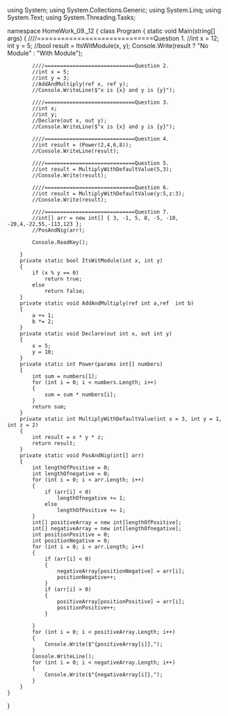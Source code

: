 using System;
using System.Collections.Generic;
using System.Linq;
using System.Text;
using System.Threading.Tasks;

namespace HomeWork_09._12
{
    class Program
    {
        static void Main(string[] args)
        {
            ////=============================Question 1.
            //int x = 12; int y = 5;
            //bool result = ItsWitModule(x, y); Console.Write(result ? "No Module" : "With Module");

            ////=============================Question 2.
            //int x = 5;
            //int y = 3;
            //AddAndMultiply(ref x, ref y);
            //Console.WriteLine($"x is {x} and y is {y}");

            ////=============================Question 3.
            //int x;
            //int y;
            //Declare(out x, out y);
            //Console.WriteLine($"x is {x} and y is {y}");

            ////=============================Question 4.
            //int result = (Power(2,4,6,8));
            //Console.WriteLine(result);

            ////=============================Question 5.
            //int result = MultiplyWithDefaultValue(5,3);
            //Console.Write(result);

            ////=============================Question 6.
            //int result = MultiplyWithDefaultValue(y:5,z:3);
            //Console.Write(result);

            ////=============================Question 7.
            //int[] arr = new int[] { 3, -1, 5, 8, -5, -10, -20,4,-22,55,-113,123 };
            //PosAndNig(arr);

            Console.ReadKey();

        }
        private static bool ItsWitModule(int x, int y)
        {
            if (x % y == 0)
                return true;
            else
                return false;
        }
        private static void AddAndMultiply(ref int a,ref  int b)
        {
            a += 1;
            b *= 2;
        }
        private static void Declare(out int x, out int y)
        {
            x = 5;
            y = 10;
        }
        private static int Power(params int[] numbers)
        {
            int sum = numbers[1];
            for (int i = 0; i < numbers.Length; i++)
            {
                sum = sum * numbers[i];
            }
            return sum;
        }
        private static int MultiplyWithDefaultValue(int x = 3, int y = 1, int z = 2)
        {
            int result = x * y * z;
            return result;
        }
        private static void PosAndNig(int[] arr)
        {
            int lengthOfPositive = 0;
            int lengthOfnegative = 0;
            for (int i = 0; i < arr.Length; i++)
            {
                if (arr[i] < 0)
                    lengthOfnegative += 1;
                else
                    lengthOfPositive += 1;
            }
            int[] positiveArray = new int[lengthOfPositive];
            int[] negativeArray = new int[lengthOfnegative];
            int positionPositive = 0;
            int positionNegative = 0;
            for (int i = 0; i < arr.Length; i++)
            {
                if (arr[i] < 0)
                {
                    negativeArray[positionNegative] = arr[i];
                    positionNegative++;
                }
                if (arr[i] > 0)
                {
                    positiveArray[positionPositive] = arr[i];
                    positionPositive++;
                }
                        
            }
            for (int i = 0; i < positiveArray.Length; i++)
            {
                Console.Write($"{positiveArray[i]},");
            }
            Console.WriteLine();
            for (int i = 0; i < negativeArray.Length; i++)
            {
                Console.Write($"{negativeArray[i]},");
            }
        }
    }
}
